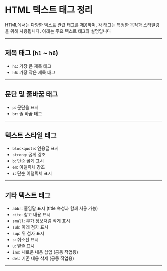 # HTML 텍스트 태그 정리

HTML에서는 다양한 텍스트 관련 태그를 제공하며, 각 태그는 특정한 목적과 스타일링을 위해 사용됩니다. 아래는 주요 텍스트 태그와 설명입니다

---

## 제목 태그 (`h1` ~ `h6`)
- `h1`: 가장 큰 제목 태그  
- `h6`: 가장 작은 제목 태그  

---

## 문단 및 줄바꿈 태그
- `p`: 문단을 표시  
- `br`: 줄 바꿈 태그  

---

## 텍스트 스타일 태그
- `blockquote`: 인용글 표시  
- `strong`: 굵게 강조  
- `b`: 단순 굵게 표시  
- `em`: 이탤릭체 강조  
- `i`: 단순 이탤릭체 표시  

---

## 기타 텍스트 태그
- `abbr`: 줄임말 표시 (title 속성과 함께 사용 가능)  
- `cite`: 참고 내용 표시  
- `small`: 부가 정보처럼 작게 표시  
- `sub`: 아래 첨자 표시  
- `sup`: 위 첨자 표시  
- `s`: 취소선 표시  
- `u`: 밑줄 표시  
- `ins`: 새로운 내용 삽입 (공동 작업용)  
- `del`: 기존 내용 삭제 (공동 작업용)  

---
